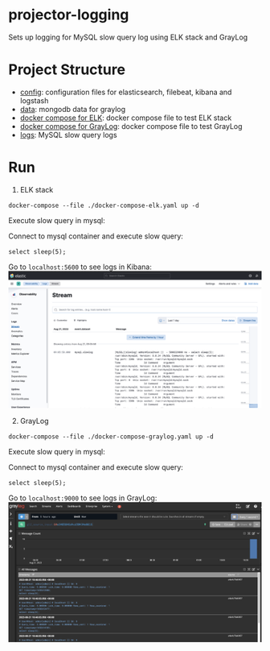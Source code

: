 # projector-logging
Sets up logging for MySQL slow query log using ELK stack and GrayLog

# Project Structure
- [config](./config): configuration files for elasticsearch, filebeat, kibana and logstash
- [data](./data): mongodb data for graylog
- [docker compose for ELK](./docker-compose-elk.yaml): docker compose file to test ELK stack
- [docker compose for GrayLog](./docker-compose-graylog.yaml): docker compose file to test GrayLog
- [logs](./logs): MySQL slow query logs

# Run
1. ELK stack
```shell
docker-compose --file ./docker-compose-elk.yaml up -d
```

Execute slow query in mysql:

Connect to mysql container and execute slow query:
```mysql
select sleep(5);
```
Go to `localhost:5600` to see logs in Kibana:
![alt_text](./docs/elk.png)

2. GrayLog
```shell
docker-compose --file ./docker-compose-graylog.yaml up -d
```

Execute slow query in mysql:

Connect to mysql container and execute slow query:
```mysql
select sleep(5);
```
Go to `localhost:9000` to see logs in GrayLog:
![alt_text](./docs/graylog.png)
